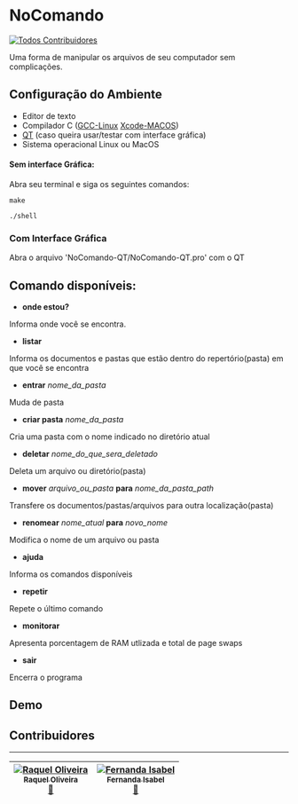 # NoComando
[![Todos Contribuidores](https://img.shields.io/badge/all_contributors-2-orange.svg?style=flat-square)](#contribuidores)

Uma forma de manipular os arquivos de seu computador sem complicações.

## Configuração do Ambiente

- Editor de texto
- Compilador C ([GCC-Linux](http://gcc.gnu.org/install/) [Xcode-MACOS](https://developer.apple.com/xcode/))
- [QT](https://www.qt.io/download/) (caso queira usar/testar com interface gráfica)
- Sistema operacional Linux ou MacOS

#### Sem interface Gráfica:
Abra seu terminal e siga os seguintes comandos:

`make`

`./shell`

### Com Interface Gráfica
Abra o arquivo 'NoComando-QT/NoComando-QT.pro' com o QT


## Comando disponíveis:

- **onde estou?**

Informa onde você se encontra.

- **listar**

Informa os documentos e pastas que estão dentro do repertório(pasta) em que você se encontra

- **entrar** *nome_da_pasta*

Muda de pasta

- **criar pasta** *nome_da_pasta*

Cria uma pasta com o nome indicado no diretório atual

- **deletar** *nome_do_que_sera_deletado*

Deleta um arquivo ou diretório(pasta)

- **mover** *arquivo_ou_pasta* **para** *nome_da_pasta_path*

Transfere os documentos/pastas/arquivos para outra localização(pasta)

- **renomear** *nome_atual* **para** *novo_nome*

Modifica o nome de um arquivo ou pasta

- **ajuda**

Informa os comandos disponíveis

- **repetir**

Repete o último comando

- **monitorar**

Apresenta porcentagem de RAM utlizada e total de page swaps

- **sair**

Encerra o programa

## Demo



## Contribuidores ##
---

| [![Raquel Oliveira](https://avatars.githubusercontent.com/raquel-oliveira?s=100)<br /><sub> Raquel Oliveira</sub>](http://raquel-oliveira.github.io)<br />[👀](https://github.com/raquel-oliveira/NoComando/commits/master?author=raquel-oliveira) | [![Fernanda Isabel](https://avatars.githubusercontent.com/feisabel?s=100)<br /><sub>Fernanda Isabel</sub>](https://github.com/feisabel)<br />[👀](https://github.com/raquel-oliveira/NoComando/commits/master?author=feisabel)|
| :---: | :---: |
